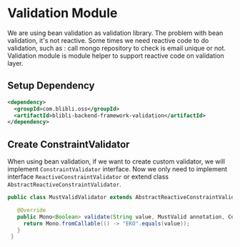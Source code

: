 # Validation Module

We are using bean validation as validation library. The problem with bean validation, it's not reactive. 
Some times we need reactive code to do validation, such as : call mongo repository to check is email unique or not.
Validation module is module helper to support reactive code on validation layer.

## Setup Dependency

```xml
<dependency>
  <groupId>com.blibli.oss</groupId>
  <artifactId>blibli-backend-framework-validation</artifactId>
</dependency>
```

## Create ConstraintValidator

When using bean validation, if we want to create custom validator, we will implement `ConstraintValidator` interface.
Now we only need to implement interface `ReactiveConstraintValidator` or extend class `AbstractReactiveConstraintValidator`.

```java
public class MustValidValidator extends AbstractReactiveConstraintValidator<MustValid, String> {

   @Override
   public Mono<Boolean> validate(String value, MustValid annotation, ConstraintValidatorContext context) {
     return Mono.fromCallable(() -> "EKO".equals(value));
   }
 }
```